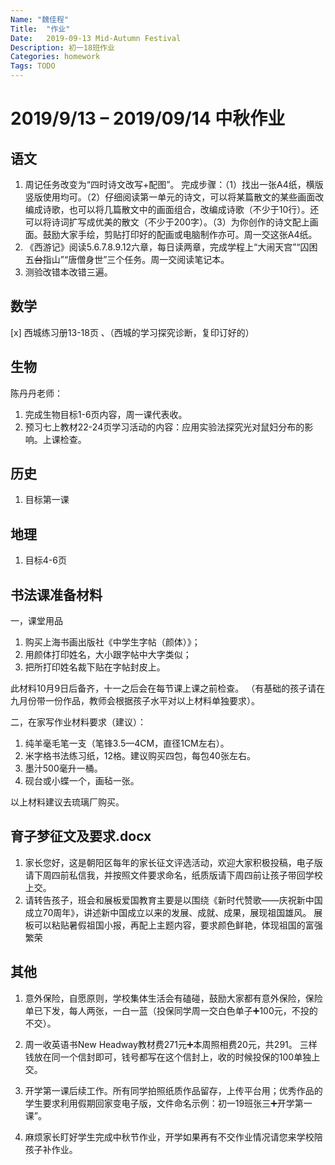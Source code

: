 ```yaml
---
Name: "魏佳程"
Title:  "作业"
Date:   2019-09-13 Mid-Autumn Festival
Description: 初一18班作业
Categories: homework
Tags: TODO
---
```


# 2019/9/13 – 2019/09/14 中秋作业

## 语文

1. 周记任务改变为“四时诗文改写+配图”。
完成步骤：（1）找出一张A4纸，横版竖版使用均可。（2）仔细阅读第一单元的诗文，可以将某篇散文的某些画面改编成诗歌，也可以将几篇散文中的画面组合，改编成诗歌（不少于10行）。还可以将诗词扩写成优美的散文（不少于200字）。（3）为你创作的诗文配上画面。鼓励大家手绘，剪贴打印好的配画或电脑制作亦可。周一交这张A4纸。
2. 《西游记》阅读5.6.7.8.9.12六章，每日读两章，完成学程上“大闹天宫”“囚困五~~台~~指山”“唐僧身世”三个任务。周一交阅读笔记本。
3. 测验改错本改错三遍。

## 数学

[x] 西城练习册13-18页 、（西城的学习探究诊断，复印订好的）

## 生物

陈丹丹老师：

1. 完成生物目标1-6页内容，周一课代表收。
2. 预习七上教材22-24页学习活动的内容：应用实验法探究光对鼠妇分布的影响。上课检查。

## 历史

1. 目标第一课

## 地理

1. 目标4-6页

## 书法课准备材料

一，课堂用品

1. 购买上海书画出版社《中学生字帖（颜体）》；
2. 用颜体打印姓名，大小跟字帖中大字类似；
3. 把所打印姓名裁下贴在字帖封皮上。

此材料10月9日后备齐，十一之后会在每节课上课之前检查。
（有基础的孩子请在九月份带一份作品，教师会根据孩子水平对以上材料单独要求）。

二，在家写作业材料要求（建议）：

1. 纯羊毫毛笔一支（笔锋3.5—4CM，直径1CM左右）。
2. 米字格书法练习纸，12格。建议购买四包，每包40张左右。
3. 墨汁500毫升一桶。
4. 砚台或小蝶一个，画毡一张。

以上材料建议去琉璃厂购买。

## 育子梦征文及要求.docx

1. 家长您好，这是朝阳区每年的家长征文评选活动，欢迎大家积极投稿，电子版请下周四前私信我，并按照文件要求命名，纸质版请下周四前让孩子带回学校上交。
2. 请转告孩子，班会和展板爱国教育主要是以围绕《新时代赞歌——庆祝新中国成立70周年》，讲述新中国成立以来的发展、成就、成果，展现祖国雄风。
展板可以粘贴暑假祖国小报，再配上主题内容，要求颜色鲜艳，体现祖国的富强繁荣

## 其他

1. 意外保险，自愿原则，学校集体生活会有磕碰，鼓励大家都有意外保险，保险单已下发，每人两张，一白一蓝（投保同学周一交白色单子➕100元，不投的不交）。

2. 周一收英语书New Headway教材费271元➕本周照相费20元，共291。
三样钱放在同一个信封即可，钱号都写在这个信封上，收的时候投保的100单独上交。

3. 开学第一课后续工作。所有同学拍照纸质作品留存，上传平台用；优秀作品的学生要求利用假期回家变电子版，文件命名示例：初一19班张三➕开学第一课”。

4. 麻烦家长盯好学生完成中秋节作业，开学如果再有不交作业情况请您来学校陪孩子补作业。
